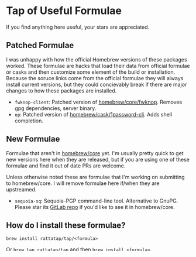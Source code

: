# Tap of Useful Formulae

If you find anything here useful, your stars are appreciated.

## Patched Formulae
I was unhappy with how the official Homebrew versions of these packages worked. These formulae are hacks that load their data from official formulae or casks and then customize some element of the build or installation. Because the soruce links come from the official formulae they will always install current versions, but they could concievably break if there are major changes to how these packages are installed.

- `fwknop-client`: Patched version of [homebrew/core/fwknop](https://github.com/Homebrew/homebrew-core/blob/master/Formula/f/fwknop.rb). Removes gpg dependencies, server binary.
- `op`: Patched version of [homebrew/cask/1password-cli](https://github.com/Homebrew/homebrew-cask/blob/master/Casks/1/1password-cli.rb). Adds shell completion.

## New Formulae
Formulae that aren't in [homebrew/core](https://github.com/homebrew/homebrew-core/) yet. I'm usually pretty quick to get new versions here when they are released, but if you are using one of these formulae and find it out of date PRs are welcome.

Unless otherwise noted these are formulae that I'm working on submitting to homebrew/core. I will remove formulae here if/when they are upstreamed.

- `sequoia-sq`: Sequoia-PGP command-line tool. Alternative to GnuPG. Please star its [GitLab repo](https://gitlab.com/sequoia-pgp/sequoia-sq) if you'd like to see it in homebrew/core.

## How do I install these formulae?

`brew install rattatap/tap/<formula>`

Or `brew tap rattatap/tap` and then `brew install <formula>`.

Or, in a [`brew bundle`](https://github.com/Homebrew/homebrew-bundle) `Brewfile`:

```ruby
tap "rattatap/tap"
brew "<formula>"
```

## Documentation

`brew help`, `man brew` or check [Homebrew's documentation](https://docs.brew.sh).
